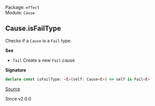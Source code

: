 Package: `effect`<br />
Module: `Cause`<br />

## Cause.isFailType

Checks if a `Cause` is a `Fail` type.

**See**

- `fail` Create a new `Fail` cause

**Signature**

```ts
declare const isFailType: <E>(self: Cause<E>) => self is Fail<E>
```

[Source](https://github.com/Effect-TS/effect/tree/main/packages/effect/src/Cause.ts#L683)

Since v2.0.0